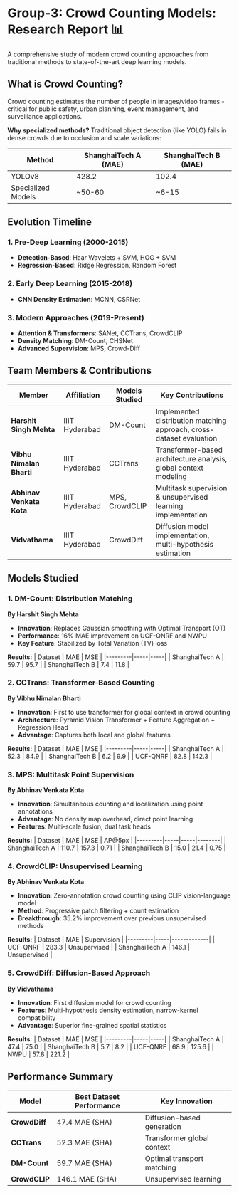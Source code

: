 # Group-3: Crowd Counting Models: Research Report 📊

A comprehensive study of modern crowd counting approaches from traditional methods to state-of-the-art deep learning models.

##  What is Crowd Counting?

Crowd counting estimates the number of people in images/video frames - critical for public safety, urban planning, event management, and surveillance applications.

**Why specialized methods?** Traditional object detection (like YOLO) fails in dense crowds due to occlusion and scale variations:

| Method | ShanghaiTech A (MAE) | ShanghaiTech B (MAE) |
|--------|---------------------|---------------------|
| YOLOv8 | 428.2 | 102.4 |
| Specialized Models | ~50-60 | ~6-15 |

## Evolution Timeline

### 1. Pre-Deep Learning (2000-2015)
- **Detection-Based**: Haar Wavelets + SVM, HOG + SVM
- **Regression-Based**: Ridge Regression, Random Forest

### 2. Early Deep Learning (2015-2018)
- **CNN Density Estimation**: MCNN, CSRNet

### 3. Modern Approaches (2019-Present)
- **Attention & Transformers**: SANet, CCTrans, CrowdCLIP
- **Density Matching**: DM-Count, CHSNet
- **Advanced Supervision**: MPS, Crowd-Diff

##  Team Members & Contributions

| Member | Affiliation | Models Studied | Key Contributions |
|--------|-------------|----------------|-------------------|
| **Harshit Singh Mehta** | IIIT Hyderabad | DM-Count | Implemented distribution matching approach, cross-dataset evaluation |
| **Vibhu Nimalan Bharti** | IIIT Hyderabad | CCTrans | Transformer-based architecture analysis, global context modeling |
| **Abhinav Venkata Kota** | IIIT Hyderabad | MPS, CrowdCLIP | Multitask supervision & unsupervised learning implementation |
| **Vidvathama** | IIIT Hyderabad | CrowdDiff | Diffusion model implementation, multi-hypothesis estimation |

##  Models Studied

### 1. DM-Count: Distribution Matching
**By Harshit Singh Mehta**

- **Innovation**: Replaces Gaussian smoothing with Optimal Transport (OT)
- **Performance**: 16% MAE improvement on UCF-QNRF and NWPU
- **Key Feature**: Stabilized by Total Variation (TV) loss

**Results:**
| Dataset | MAE | MSE |
|---------|-----|-----|
| ShanghaiTech A | 59.7 | 95.7 |
| ShanghaiTech B | 7.4 | 11.8 |

### 2. CCTrans: Transformer-Based Counting  
**By Vibhu Nimalan Bharti**

- **Innovation**: First to use transformer for global context in crowd counting
- **Architecture**: Pyramid Vision Transformer + Feature Aggregation + Regression Head
- **Advantage**: Captures both local and global features

**Results:**
| Dataset | MAE | MSE |
|---------|-----|-----|
| ShanghaiTech A | 52.3 | 84.9 |
| ShanghaiTech B | 6.2 | 9.9 |
| UCF-QNRF | 82.8 | 142.3 |

### 3. MPS: Multitask Point Supervision
**By Abhinav Venkata Kota**

- **Innovation**: Simultaneous counting and localization using point annotations
- **Advantage**: No density map overhead, direct point learning
- **Features**: Multi-scale fusion, dual task heads

**Results:**
| Dataset | MAE | MSE | AP@5px |
|---------|-----|-----|--------|
| ShanghaiTech A | 110.7 | 157.3 | 0.71 |
| ShanghaiTech B | 15.0 | 21.4 | 0.75 |

### 4. CrowdCLIP: Unsupervised Learning
**By Abhinav Venkata Kota**

- **Innovation**: Zero-annotation crowd counting using CLIP vision-language model
- **Method**: Progressive patch filtering + count estimation
- **Breakthrough**: 35.2% improvement over previous unsupervised methods

**Results:**
| Dataset | MAE | Supervision |
|---------|-----|-------------|
| UCF-QNRF | 283.3 | Unsupervised |
| ShanghaiTech A | 146.1 | Unsupervised |

### 5. CrowdDiff: Diffusion-Based Approach
**By Vidvathama**

- **Innovation**: First diffusion model for crowd counting
- **Features**: Multi-hypothesis density estimation, narrow-kernel compatibility
- **Advantage**: Superior fine-grained spatial statistics

**Results:**
| Dataset | MAE | MSE |
|---------|-----|-----|
| ShanghaiTech A | 47.4 | 75.0 |
| ShanghaiTech B | 5.7 | 8.2 |
| UCF-QNRF | 68.9 | 125.6 |
| NWPU | 57.8 | 221.2 |

##  Performance Summary

| Model | Best Dataset Performance | Key Innovation |
|-------|-------------------------|----------------|
| **CrowdDiff** | 47.4 MAE (SHA) | Diffusion-based generation |
| **CCTrans** | 52.3 MAE (SHA) | Transformer global context |
| **DM-Count** | 59.7 MAE (SHA) | Optimal transport matching |
| **CrowdCLIP** | 146.1 MAE (SHA) | Unsupervised learning |
